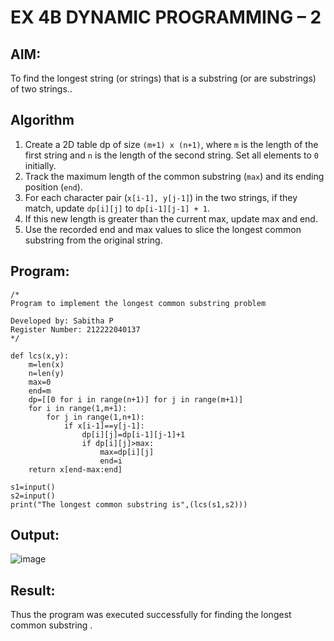 # EX 4B DYNAMIC PROGRAMMING – 2
## AIM:
To find the longest string (or strings) that is a substring (or are substrings) of two strings..

## Algorithm
1. Create a 2D table dp of size `(m+1) x (n+1)`, where `m` is the length of the first string and `n` is the length of the second string. Set all elements to `0` initially.
2. Track the maximum length of the common substring (`max`) and its ending position (`end`).
3. For each character pair (`x[i-1], y[j-1]`) in the two strings, if they match, update `dp[i][j]` to `dp[i-1][j-1] + 1`.
4. If this new length is greater than the current max, update max and end.
5. Use the recorded end and max values to slice the longest common substring from the original string.

## Program:
```
/*
Program to implement the longest common substring problem

Developed by: Sabitha P
Register Number: 212222040137
*/

def lcs(x,y):
    m=len(x)
    n=len(y)
    max=0
    end=m
    dp=[[0 for i in range(n+1)] for j in range(m+1)]
    for i in range(1,m+1):
        for j in range(1,n+1):
            if x[i-1]==y[j-1]:
                dp[i][j]=dp[i-1][j-1]+1
                if dp[i][j]>max:
                    max=dp[i][j]
                    end=i
    return x[end-max:end]

s1=input()
s2=input()
print("The longest common substring is",(lcs(s1,s2)))

```

## Output:

![image](https://github.com/user-attachments/assets/aada1624-d79b-498c-bac8-d6e1806ced26)

## Result:
Thus the program was executed successfully for finding the longest common substring .
